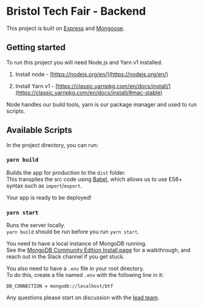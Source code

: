 # Bristol Tech Fair - Backend

This project is built on [Express](http://expressjs.com/) and [Mongoose](https://mongoosejs.com/docs/guide.html).

## Getting started

To run this project you will need Node.js and Yarn v1 installed.

1. Install node - [https://nodejs.org/en/](https://nodejs.org/en/)

2. Install Yarn v1 - [https://classic.yarnpkg.com/en/docs/install/](https://classic.yarnpkg.com/en/docs/install/#mac-stable)

Node handles our build tools, yarn is our package manager and used to run scripts.

## Available Scripts

In the project directory, you can run:

### `yarn build`

Builds the app for production to the `dist` folder.\
This transpiles the src code using [Babel](https://babeljs.io/docs/en/), which allows us to use ES6+ syntax such as `import`/`export`.

Your app is ready to be deployed!

### `yarn start`

Runs the server locally.\
`yarn build` should be run before you run `yarn start`.

You need to have a local instance of MongoDB running.\
See the [MongoDB Community Edition Install page](https://docs.mongodb.com/manual/administration/install-community/) for a walkthrough, and reach out in the Slack channel if you get stuck.

You also need to have a `.env` file in your root directory.\
To do this, create a file named `.env` with the following line in it:

```
DB_CONNECTION = mongodb://localhost/btf
```

Any questions please start on discussion with the [lead team](https://github.com/orgs/bristol-tech-fair/teams/lead-team).
